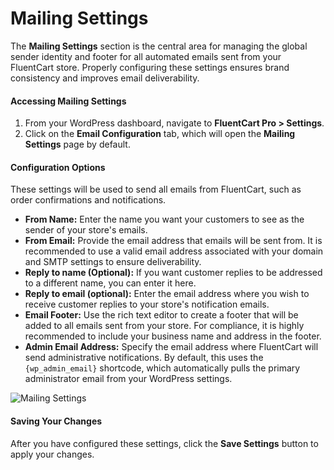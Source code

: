 # Mailing Settings

The **Mailing Settings** section is the central area for managing the global sender identity and footer for all automated emails sent from your FluentCart store. Properly configuring these settings ensures brand consistency and improves email deliverability.

#### Accessing Mailing Settings

1.  From your WordPress dashboard, navigate to **FluentCart Pro > Settings**.
2.  Click on the **Email Configuration** tab, which will open the **Mailing Settings** page by default.

#### Configuration Options

These settings will be used to send all emails from FluentCart, such as order confirmations and notifications.

* **From Name:** Enter the name you want your customers to see as the sender of your store's emails.
* **From Email:** Provide the email address that emails will be sent from. It is recommended to use a valid email address associated with your domain and SMTP settings to ensure deliverability.
* **Reply to name (Optional):** If you want customer replies to be addressed to a different name, you can enter it here.
* **Reply to email (optional):** Enter the email address where you wish to receive customer replies to your store's notification emails.
* **Email Footer:** Use the rich text editor to create a footer that will be added to all emails sent from your store. For compliance, it is highly recommended to include your business name and address in the footer.
* **Admin Email Address:** Specify the email address where FluentCart will send administrative notifications. By default, this uses the `{wp_admin_email}` shortcode, which automatically pulls the primary administrator email from your WordPress settings.

![Mailing Settings](/images/settings-configuration/email-notifications/mailing-settings.webp)

#### Saving Your Changes

After you have configured these settings, click the **Save Settings** button to apply your changes.